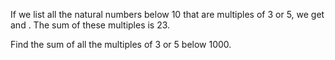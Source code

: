 If we list all the natural numbers below 10 that are multiples of 3 or 5, we get and . The sum of these multiples is 23.

Find the sum of all the multiples of 3
or 5 below 1000.
